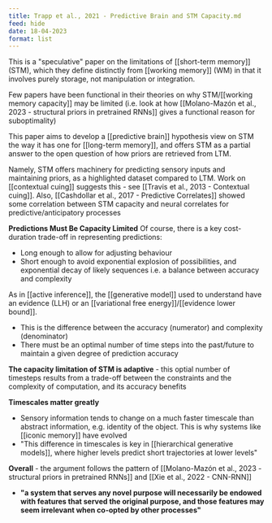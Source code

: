 ```yaml
---
title: Trapp et al., 2021 - Predictive Brain and STM Capacity.md
feed: hide
date: 18-04-2023
format: list
---
```



This is a "speculative" paper on the limitations of [[short-term memory]] (STM), which they define distinctly from [[working memory]] (WM) in that it involves purely storage, not manipulation or integration.

Few papers have been functional in their theories on why STM/[[working memory capacity]] may be limited (i.e. look at how [[Molano-Mazón et al., 2023 - structural priors in pretrained RNNs]] gives a functional reason for suboptimality)

This paper aims to develop a [[predictive brain]] hypothesis view on STM the way it has one for [[long-term memory]], and offers STM as a partial answer to the open question of how priors are retrieved from LTM.

Namely, STM offers machinery for predicting sensory inputs and maintaining priors, as a highlighted dataset compared to LTM. Work on [[contextual cuing]] suggests this - see [[Travis et al., 2013 - Contextual cuing]]. Also, [[Cashdollar et al., 2017 - Predictive Correlates]] showed some correlation between STM capacity and neural correlates for predictive/anticipatory processes


**Predictions Must Be Capacity Limited**
Of course, there is a key cost-duration trade-off in representing predictions:
- Long enough to allow for adjusting behaviour
- Short enough to avoid exponential explosion of possibilities, and exponential decay of likely sequences
i.e. a balance between accuracy and complexity

As in [[active inference]], the [[generative model]] used to understand have an evidence (LLH) or an [[variational free energy]]/[[evidence lower bound]].
- This is the difference between the accuracy (numerator) and complexity (denominator)
- There must be an optimal number of time steps into the past/future to maintain a given degree of prediction accuracy

**The capacity limitation of STM is adaptive** - this optial number of timesteps results from a trade-off between the constraints and the complexity of computation, and its accuracy benefits

**Timescales matter greatly** 
- Sensory information tends to change on a much faster timescale than abstract information, e.g. identity of the object. This is why systems like [[iconic memory]] have evolved
- "This difference in timescales is key in [[hierarchical generative models]], where higher levels predict short trajectories at lower levels"


**Overall** - the argument follows the pattern of [[Molano-Mazón et al., 2023 - structural priors in pretrained RNNs]] and [[Xie et al., 2022 - CNN-RNN]]
- **"a system that serves any novel purpose will necessarily be endowed with features that served the original purpose, and those features may seem irrelevant when co-opted by other processes"**


